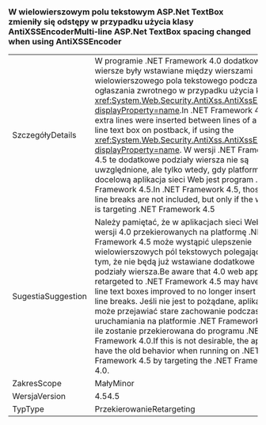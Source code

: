 ### <a name="multi-line-aspnet-textbox-spacing-changed-when-using-antixssencoder"></a><span data-ttu-id="ba408-101">W wielowierszowym polu tekstowym ASP.Net TextBox zmieniły się odstępy w przypadku użycia klasy AntiXSSEncoder</span><span class="sxs-lookup"><span data-stu-id="ba408-101">Multi-line ASP.Net TextBox spacing changed when using AntiXSSEncoder</span></span>

|   |   |
|---|---|
|<span data-ttu-id="ba408-102">Szczegóły</span><span class="sxs-lookup"><span data-stu-id="ba408-102">Details</span></span>|<span data-ttu-id="ba408-103">W programie .NET Framework 4.0 dodatkowe wiersze były wstawiane między wierszami wielowierszowego pola tekstowego podczas ogłaszania zwrotnego w przypadku użycia klasy <xref:System.Web.Security.AntiXss.AntiXssEncoder?displayProperty=name>.</span><span class="sxs-lookup"><span data-stu-id="ba408-103">In .NET Framework 4.0, extra lines were inserted between lines of a multi-line text box on postback, if using the <xref:System.Web.Security.AntiXss.AntiXssEncoder?displayProperty=name>.</span></span> <span data-ttu-id="ba408-104">W wersji .NET Framework 4.5 te dodatkowe podziały wiersza nie są uwzględnione, ale tylko wtedy, gdy platformą docelową aplikacja sieci Web jest program .NET Framework 4.5.</span><span class="sxs-lookup"><span data-stu-id="ba408-104">In .NET Framework 4.5, those extra line breaks are not included, but only if the web app is targeting .NET Framework 4.5</span></span>|
|<span data-ttu-id="ba408-105">Sugestia</span><span class="sxs-lookup"><span data-stu-id="ba408-105">Suggestion</span></span>|<span data-ttu-id="ba408-106">Należy pamiętać, że w aplikacjach sieci Web w wersji 4.0 przekierowanych na platformę .NET Framework 4.5 może wystąpić ulepszenie wielowierszowych pól tekstowych polegające na tym, że nie będą już wstawiane dodatkowe podziały wiersza.</span><span class="sxs-lookup"><span data-stu-id="ba408-106">Be aware that 4.0 web apps retargeted to .NET Framework 4.5 may have multi-line text boxes improved to no longer insert extra line breaks.</span></span> <span data-ttu-id="ba408-107">Jeśli nie jest to pożądane, aplikacja może przejawiać stare zachowanie podczas uruchamiania na platformie .NET Framework 4.5, o ile zostanie przekierowana do programu .NET Framework 4.0.</span><span class="sxs-lookup"><span data-stu-id="ba408-107">If this is not desirable, the app  can have the old behavior when running on .NET Framework 4.5 by targeting the .NET Framework 4.0.</span></span>|
|<span data-ttu-id="ba408-108">Zakres</span><span class="sxs-lookup"><span data-stu-id="ba408-108">Scope</span></span>|<span data-ttu-id="ba408-109">Mały</span><span class="sxs-lookup"><span data-stu-id="ba408-109">Minor</span></span>|
|<span data-ttu-id="ba408-110">Wersja</span><span class="sxs-lookup"><span data-stu-id="ba408-110">Version</span></span>|<span data-ttu-id="ba408-111">4.5</span><span class="sxs-lookup"><span data-stu-id="ba408-111">4.5</span></span>|
|<span data-ttu-id="ba408-112">Typ</span><span class="sxs-lookup"><span data-stu-id="ba408-112">Type</span></span>|<span data-ttu-id="ba408-113">Przekierowanie</span><span class="sxs-lookup"><span data-stu-id="ba408-113">Retargeting</span></span>|

